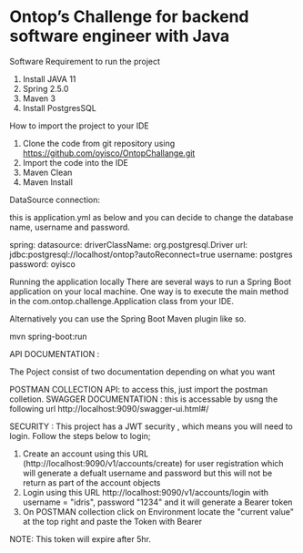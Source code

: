 # Ontop’s Challenge for backend software engineer with Java

Software Requirement to run the project

1. Install JAVA 11 
2. Spring 2.5.0
3. Maven 3
4. Install PostgresSQL 

How to import the project to your IDE
1. Clone the code from git repository using https://github.com/oyisco/OntopChallange.git
2. Import the code into the IDE 
3. Maven Clean 
4. Maven Install

DataSource connection: 

this is application.yml as below and you can decide to change the database name, username and password.

spring:
  datasource:
    driverClassName: org.postgresql.Driver
    url: jdbc:postgresql://localhost/ontop?autoReconnect=true
    username: postgres
    password: oyisco


Running the application locally
There are several ways to run a Spring Boot application on your local machine. One way is to execute the main method in the com.ontop.challenge.Application class from your IDE.

Alternatively you can use the Spring Boot Maven plugin like so.

mvn spring-boot:run

API DOCUMENTATION :

The Poject consist of two documentation depending on what you want

POSTMAN COLLECTION API: to access this, just import the postman colletion.
SWAGGER DOCUMENTATION : this is accessable by usng the following url  http://localhost:9090/swagger-ui.html#/


SECURITY :
This project has a JWT security , which means you will need to login. Follow the steps below to login;
1. Create an account using this URL (http://localhost:9090/v1/accounts/create) for user registration which will generate a defualt username and password but this will not be return as part of the account objects
2. Login using this URL http://localhost:9090/v1/accounts/login with username = "idris", password "1234" and it will generate a Bearer token 
3. On POSTMAN collection click on Environment locate the "current value" at the top right and paste the Token with Bearer 

NOTE: This token will expire after 5hr.

